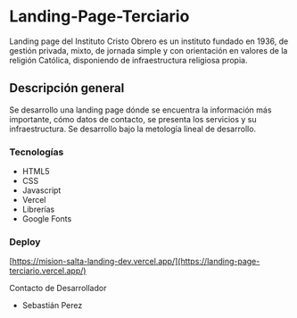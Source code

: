 # Landing-Page-Terciario

Landing page del Instituto Cristo Obrero es un instituto fundado en 1936, de gestión privada, mixto, de jornada simple y con orientación en valores de la religión Católica, disponiendo de infraestructura religiosa propia.

## Descripción general
Se desarrollo una landing page dónde se encuentra la información más importante, cómo datos de contacto, se presenta los servicios y su infraestructura. Se desarrollo bajo la metología lineal de desarrollo.

### Tecnologías

- HTML5
- CSS
- Javascript
- Vercel
- Librerías
- Google Fonts

### Deploy
[https://mision-salta-landing-dev.vercel.app/](https://landing-page-terciario.vercel.app/)

Contacto de Desarrollador
- Sebastián Perez

